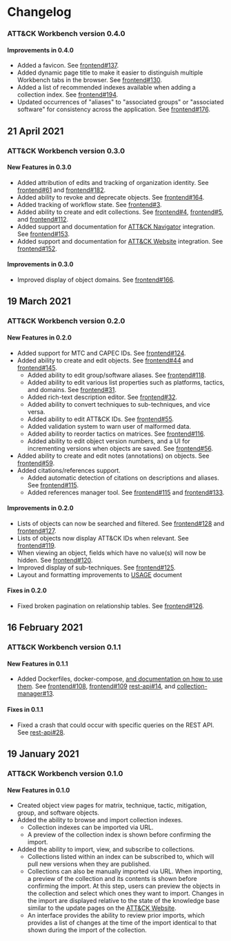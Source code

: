 <!--    CHANGELOG FORMAT                                                -->
<!--                                                                    -->
<!--    Completed Entry template:                                       -->
<!--                                                                    -->
<!--    ## Date in DD MMM YYYY format                                   -->
<!--    ### ATT&CK Workbench version ##.##.##                           -->
<!--    #### New Features                                               -->
<!--    #### Improvements                                               -->
<!--    #### Fixes                                                      -->
<!--                                                                    -->
<!--    Entries for pull request template:                              -->
<!--                                                                    -->
<!--    ## Changes staged on develop                                    -->
<!--    #### New Features                                               -->
<!--    #### Improvements                                               -->
<!--    #### Fixes                                                      -->
<!--                                                                    -->
<!--                                                                    -->
<!--    VERSION NUMBERING                                               -->
<!--                                                                    -->
<!--    app versions are set up in a major.minor.patch format:          -->
<!--    MAJOR updates are when we release major new features or         -->
<!--          pages                                                     -->
<!--    MINOR updates are when we improve a small number of             -->
<!--          existing features                                         -->
<!--    PATCH updates are when a bugfix is made without the             -->
<!--          addition of notable features. When PATCH is 0 it can      -->
<!--          be omitted                                                -->
<!--                                                                    -->
<!--    Versions must match across repos, and must be reflected in      -->
<!--    each repo's package.json file's version marking.                -->

# Changelog

### ATT&CK Workbench version 0.4.0
#### Improvements in 0.4.0
- Added a favicon. See [frontend#137](https://github.com/center-for-threat-informed-defense/attack-workbench-frontend/issues/137).
- Added dynamic page title to make it easier to distinguish multiple Workbench tabs in the browser. See [frontend#130](https://github.com/center-for-threat-informed-defense/attack-workbench-frontend/issues/130).
- Added a list of recommended indexes available when adding a collection index. See [frontend#194](https://github.com/center-for-threat-informed-defense/attack-workbench-frontend/issues/194).
- Updated occurrences of "aliases" to "associated groups" or "associated software" for consistency across the application. See [frontend#176](https://github.com/center-for-threat-informed-defense/attack-workbench-frontend/issues/176).
## 21 April 2021
### ATT&CK Workbench version 0.3.0
#### New Features in 0.3.0
- Added attribution of edits and tracking of organization identity. See [frontend#61](https://github.com/center-for-threat-informed-defense/attack-workbench-frontend/issues/124) and [frontend#182](https://github.com/center-for-threat-informed-defense/attack-workbench-frontend/issues/61).
- Added ability to revoke and deprecate objects. See [frontend#164](https://github.com/center-for-threat-informed-defense/attack-workbench-frontend/issues/164).
- Added tracking of workflow state. See [frontend#3](https://github.com/center-for-threat-informed-defense/attack-workbench-frontend/issues/3).
- Added ability to create and edit collections. See [frontend#4](https://github.com/center-for-threat-informed-defense/attack-workbench-frontend/issues/4), [frontend#5](https://github.com/center-for-threat-informed-defense/attack-workbench-frontend/issues/5), and [frontend#112](https://github.com/center-for-threat-informed-defense/attack-workbench-frontend/issues/112).
- Added support and documentation for [ATT&CK Navigator](https://github.com/mitre-attack/attack-navigator) integration. See [frontend#153](https://github.com/center-for-threat-informed-defense/attack-workbench-frontend/issues/153).
- Added support and documentation for [ATT&CK Website](https://github.com/mitre-attack/attack-website/) integration. See [frontend#152](https://github.com/center-for-threat-informed-defense/attack-workbench-frontend/issues/152).

#### Improvements in 0.3.0
- Improved display of object domains. See [frontend#166](https://github.com/center-for-threat-informed-defense/attack-workbench-frontend/issues/166).

## 19 March 2021

### ATT&CK Workbench version 0.2.0
#### New Features in 0.2.0
- Added support for MTC and CAPEC IDs. See [frontend#124](https://github.com/center-for-threat-informed-defense/attack-workbench-frontend/issues/124).
- Added ability to create and edit objects. See [frontend#44](https://github.com/center-for-threat-informed-defense/attack-workbench-frontend/issues/44) and [frontend#145](https://github.com/center-for-threat-informed-defense/attack-workbench-frontend/issues/145).
    - Added ability to edit group/software aliases. See [frontend#118](https://github.com/center-for-threat-informed-defense/attack-workbench-frontend/issues/118).
    - Added ability to edit various list properties such as platforms, tactics, and domains. See [frontend#31](https://github.com/center-for-threat-informed-defense/attack-workbench-frontend/issues/31).
    - Added rich-text description editor. See [frontend#32](https://github.com/center-for-threat-informed-defense/attack-workbench-frontend/issues/32).
    - Added ability to convert techniques to sub-techniques, and vice versa.
    - Added ability to edit ATT&CK IDs. See [frontend#55](https://github.com/center-for-threat-informed-defense/attack-workbench-frontend/issues/55).
    - Added validation system to warn user of malformed data.
    - Added ability to reorder tactics on matrices. See [frontend#116](https://github.com/center-for-threat-informed-defense/attack-workbench-frontend/issues/116).
    - Added ability to edit object version numbers, and a UI for incrementing versions when objects are saved. See [frontend#56](https://github.com/center-for-threat-informed-defense/attack-workbench-frontend/issues/56).
- Added ability to create and edit notes (annotations) on objects. See [frontend#59](https://github.com/center-for-threat-informed-defense/attack-workbench-frontend/issues/59).
- Added citations/references support.
    - Added automatic detection of citations on descriptions and aliases. See [frontend#115](https://github.com/center-for-threat-informed-defense/attack-workbench-frontend/issues/115).
    - Added references manager tool. See [frontend#115](https://github.com/center-for-threat-informed-defense/attack-workbench-frontend/issues/115) and [frontend#133](https://github.com/center-for-threat-informed-defense/attack-workbench-frontend/issues/133).

#### Improvements in 0.2.0
- Lists of objects can now be searched and filtered. See [frontend#128](https://github.com/center-for-threat-informed-defense/attack-workbench-frontend/issues/128) and [frontend#127](https://github.com/center-for-threat-informed-defense/attack-workbench-frontend/issues/127).
- Lists of objects now display ATT&CK IDs when relevant. See [frontend#119](https://github.com/center-for-threat-informed-defense/attack-workbench-frontend/issues/119).
- When viewing an object, fields which have no value(s) will now be hidden. See [frontend#120](https://github.com/center-for-threat-informed-defense/attack-workbench-frontend/issues/120).
- Improved display of sub-techniques. See [frontend#125](https://github.com/center-for-threat-informed-defense/attack-workbench-frontend/issues/125).
- Layout and formatting improvements to [USAGE](/docs/usage.md) document

#### Fixes in 0.2.0
- Fixed broken pagination on relationship tables. See [frontend#126](https://github.com/center-for-threat-informed-defense/attack-workbench-frontend/issues/126).

## 16 February 2021
### ATT&CK Workbench version 0.1.1
#### New Features in 0.1.1
- Added Dockerfiles, docker-compose, [and documentation on how to use them](https://github.com/center-for-threat-informed-defense/attack-workbench-frontend/tree/master/docs/docker-compose.md). See [frontend#108](https://github.com/center-for-threat-informed-defense/attack-workbench-frontend/issues/108), [frontend#109](https://github.com/center-for-threat-informed-defense/attack-workbench-frontend/issues/109) [rest-api#14](https://github.com/center-for-threat-informed-defense/attack-workbench-rest-api/issues/14), and [collection-manager#13](https://github.com/center-for-threat-informed-defense/attack-workbench-collection-manager/issues/13).

#### Fixes in 0.1.1
- Fixed a crash that could occur with specific queries on the REST API. See [rest-api#28](https://github.com/center-for-threat-informed-defense/attack-workbench-rest-api/issues/28).

## 19 January 2021
### ATT&CK Workbench version 0.1.0
#### New Features in 0.1.0
- Created object view pages for matrix, technique, tactic, mitigation, group, and software objects.
- Added the ability to browse and import collection indexes.
    - Collection indexes can be imported via URL.
    - A preview of the collection index is shown before confirming the import.
- Added the ability to import, view, and subscribe to collections.
    - Collections listed within an index can be subscribed to, which will pull new versions when they are published.
    - Collections can also be manually imported via URL. When importing, a preview of the collection and its contents is shown before confirming the import. At this step, users can preview the objects in the collection and select which ones they want to import. Changes in the import are displayed relative to the state of the knowledge base similar to the update pages on the [ATT&CK Website](https://attack.mitre.org/resources/updates/).
    - An interface provides the ability to review prior imports, which provides a list of changes at the time of the import identical to that shown during the import of the collection.
